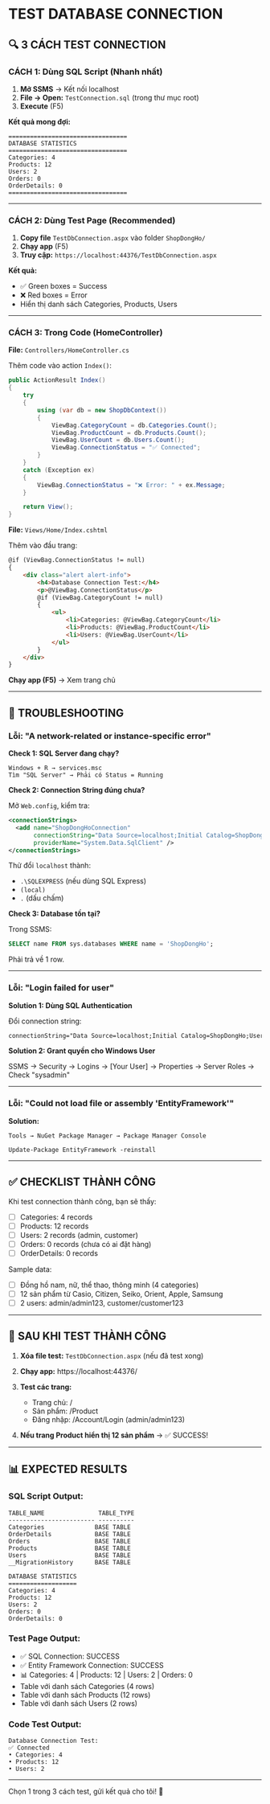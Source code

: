 # TEST DATABASE CONNECTION

## 🔍 3 CÁCH TEST CONNECTION

### CÁCH 1: Dùng SQL Script (Nhanh nhất)

1. **Mở SSMS** → Kết nối localhost
2. **File → Open:** `TestConnection.sql` (trong thư mục root)
3. **Execute** (F5)

**Kết quả mong đợi:**
```
=================================
DATABASE STATISTICS
=================================
Categories: 4
Products: 12
Users: 2
Orders: 0
OrderDetails: 0
=================================
```

---

### CÁCH 2: Dùng Test Page (Recommended)

1. **Copy file** `TestDbConnection.aspx` vào folder `ShopDongHo/`
2. **Chạy app** (F5)
3. **Truy cập:** `https://localhost:44376/TestDbConnection.aspx`

**Kết quả:**
- ✅ Green boxes = Success
- ❌ Red boxes = Error
- Hiển thị danh sách Categories, Products, Users

---

### CÁCH 3: Trong Code (HomeController)

**File:** `Controllers/HomeController.cs`

Thêm code vào action `Index()`:

```csharp
public ActionResult Index()
{
    try
    {
        using (var db = new ShopDbContext())
        {
            ViewBag.CategoryCount = db.Categories.Count();
            ViewBag.ProductCount = db.Products.Count();
            ViewBag.UserCount = db.Users.Count();
            ViewBag.ConnectionStatus = "✅ Connected";
        }
    }
    catch (Exception ex)
    {
        ViewBag.ConnectionStatus = "❌ Error: " + ex.Message;
    }

    return View();
}
```

**File:** `Views/Home/Index.cshtml`

Thêm vào đầu trang:

```html
@if (ViewBag.ConnectionStatus != null)
{
    <div class="alert alert-info">
        <h4>Database Connection Test:</h4>
        <p>@ViewBag.ConnectionStatus</p>
        @if (ViewBag.CategoryCount != null)
        {
            <ul>
                <li>Categories: @ViewBag.CategoryCount</li>
                <li>Products: @ViewBag.ProductCount</li>
                <li>Users: @ViewBag.UserCount</li>
            </ul>
        }
    </div>
}
```

**Chạy app (F5)** → Xem trang chủ

---

## 🐛 TROUBLESHOOTING

### Lỗi: "A network-related or instance-specific error"

**Check 1: SQL Server đang chạy?**
```
Windows + R → services.msc
Tìm "SQL Server" → Phải có Status = Running
```

**Check 2: Connection String đúng chưa?**

Mở `Web.config`, kiểm tra:
```xml
<connectionStrings>
  <add name="ShopDongHoConnection"
       connectionString="Data Source=localhost;Initial Catalog=ShopDongHo;Integrated Security=True;MultipleActiveResultSets=True;TrustServerCertificate=True"
       providerName="System.Data.SqlClient" />
</connectionStrings>
```

Thử đổi `localhost` thành:
- `.\SQLEXPRESS` (nếu dùng SQL Express)
- `(local)`
- `.` (dấu chấm)

**Check 3: Database tồn tại?**

Trong SSMS:
```sql
SELECT name FROM sys.databases WHERE name = 'ShopDongHo';
```

Phải trả về 1 row.

---

### Lỗi: "Login failed for user"

**Solution 1: Dùng SQL Authentication**

Đổi connection string:
```xml
connectionString="Data Source=localhost;Initial Catalog=ShopDongHo;User ID=sa;Password=yourpassword;MultipleActiveResultSets=True;TrustServerCertificate=True"
```

**Solution 2: Grant quyền cho Windows User**

SSMS → Security → Logins → [Your User] → Properties → Server Roles → Check "sysadmin"

---

### Lỗi: "Could not load file or assembly 'EntityFramework'"

**Solution:**
```
Tools → NuGet Package Manager → Package Manager Console

Update-Package EntityFramework -reinstall
```

---

## ✅ CHECKLIST THÀNH CÔNG

Khi test connection thành công, bạn sẽ thấy:

- [ ] Categories: 4 records
- [ ] Products: 12 records
- [ ] Users: 2 records (admin, customer)
- [ ] Orders: 0 records (chưa có ai đặt hàng)
- [ ] OrderDetails: 0 records

Sample data:
- [ ] Đồng hồ nam, nữ, thể thao, thông minh (4 categories)
- [ ] 12 sản phẩm từ Casio, Citizen, Seiko, Orient, Apple, Samsung
- [ ] 2 users: admin/admin123, customer/customer123

---

## 🎯 SAU KHI TEST THÀNH CÔNG

1. **Xóa file test:** `TestDbConnection.aspx` (nếu đã test xong)
2. **Chạy app:** https://localhost:44376/
3. **Test các trang:**
   - Trang chủ: /
   - Sản phẩm: /Product
   - Đăng nhập: /Account/Login (admin/admin123)

4. **Nếu trang Product hiển thị 12 sản phẩm** → ✅ SUCCESS!

---

## 📊 EXPECTED RESULTS

### SQL Script Output:
```
TABLE_NAME               TABLE_TYPE
------------------------ ----------
Categories              BASE TABLE
OrderDetails            BASE TABLE
Orders                  BASE TABLE
Products                BASE TABLE
Users                   BASE TABLE
__MigrationHistory      BASE TABLE

DATABASE STATISTICS
===================
Categories: 4
Products: 12
Users: 2
Orders: 0
OrderDetails: 0
```

### Test Page Output:
- ✅ SQL Connection: SUCCESS
- ✅ Entity Framework Connection: SUCCESS
- 📊 Categories: 4 | Products: 12 | Users: 2 | Orders: 0
- Table với danh sách Categories (4 rows)
- Table với danh sách Products (12 rows)
- Table với danh sách Users (2 rows)

### Code Test Output:
```
Database Connection Test:
✅ Connected
• Categories: 4
• Products: 12
• Users: 2
```

---

Chọn 1 trong 3 cách test, gửi kết quả cho tôi! 🚀
